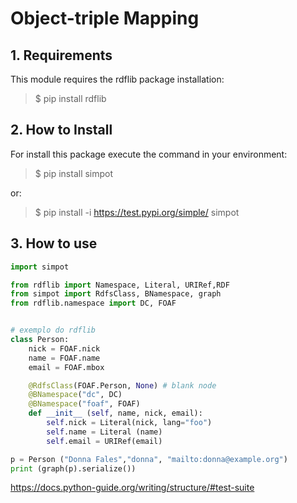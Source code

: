 # Object-triple Mapping

## 1. Requirements 
This module requires the rdflib package installation:
> $ pip install rdflib

## 2. How to Install
For install this package execute the command in your environment:
> $ pip install simpot

or:
> $ pip install -i https://test.pypi.org/simple/ simpot


## 3. How to use

```python
import simpot

from rdflib import Namespace, Literal, URIRef,RDF
from simpot import RdfsClass, BNamespace, graph
from rdflib.namespace import DC, FOAF


# exemplo do rdflib
class Person:
    nick = FOAF.nick
    name = FOAF.name
    email = FOAF.mbox

    @RdfsClass(FOAF.Person, None) # blank node
    @BNamespace("dc", DC)
    @BNamespace("foaf", FOAF)
    def __init__ (self, name, nick, email):
        self.nick = Literal(nick, lang="foo")
        self.name = Literal (name)
        self.email = URIRef(email) 

p = Person ("Donna Fales","donna", "mailto:donna@example.org")
print (graph(p).serialize())
```

https://docs.python-guide.org/writing/structure/#test-suite